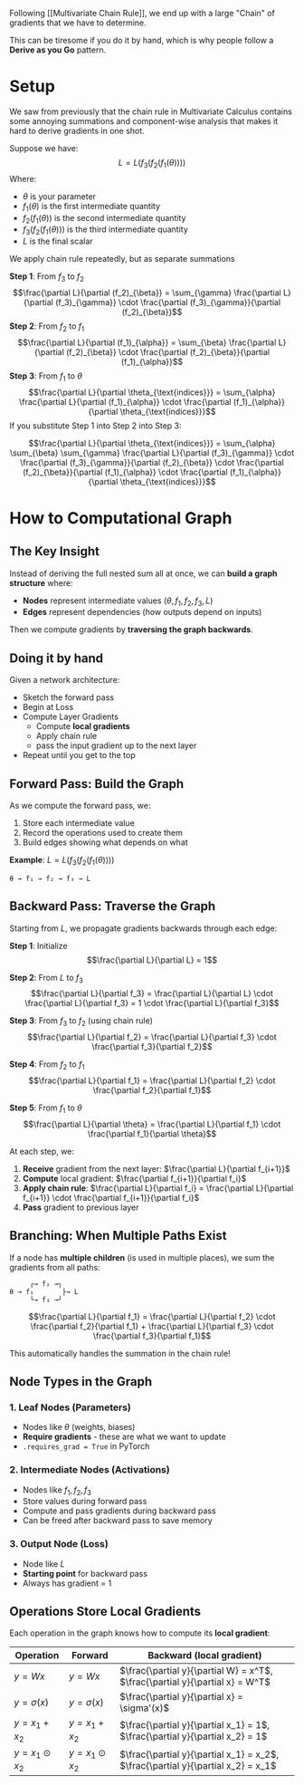 Following [[Multivariate Chain Rule]], we end up with a large "Chain" of gradients that we have to determine. 

This can be tiresome if you do it by hand, which is why people follow a **Derive as you Go** pattern.

# Setup
We saw from previously that the chain rule in Multivariate Calculus contains some annoying summations and component-wise analysis that makes it hard to derive gradients in one shot.

Suppose we have: $$L = L(f_3(f_2(f_1(\theta))))$$
Where:
- $\theta$ is your parameter
- $f_1(\theta)$ is the first intermediate quantity
- $f_2(f_1(\theta))$ is the second intermediate quantity
- $f_3(f_2(f_1(\theta)))$ is the third intermediate quantity
- $L$ is the final scalar

We apply chain rule repeatedly, but as separate summations

**Step 1**: From $f_3$ to $f_2$ $$\frac{\partial L}{\partial (f_2)_{\beta}} = \sum_{\gamma} \frac{\partial L}{\partial (f_3)_{\gamma}} \cdot \frac{\partial (f_3)_{\gamma}}{\partial (f_2)_{\beta}}$$
**Step 2**: From $f_2$ to $f_1$ $$\frac{\partial L}{\partial (f_1)_{\alpha}} = \sum_{\beta} \frac{\partial L}{\partial (f_2)_{\beta}} \cdot \frac{\partial (f_2)_{\beta}}{\partial (f_1)_{\alpha}}$$
**Step 3**: From $f_1$ to $\theta$ $$\frac{\partial L}{\partial \theta_{\text{indices}}} = \sum_{\alpha} \frac{\partial L}{\partial (f_1)_{\alpha}} \cdot \frac{\partial (f_1)_{\alpha}}{\partial \theta_{\text{indices}}}$$
If you substitute Step 1 into Step 2 into Step 3:

$$\frac{\partial L}{\partial \theta_{\text{indices}}} = \sum_{\alpha} \sum_{\beta} \sum_{\gamma} \frac{\partial L}{\partial (f_3)_{\gamma}} \cdot \frac{\partial (f_3)_{\gamma}}{\partial (f_2)_{\beta}} \cdot \frac{\partial (f_2)_{\beta}}{\partial (f_1)_{\alpha}} \cdot \frac{\partial (f_1)_{\alpha}}{\partial \theta_{\text{indices}}}$$
# How to Computational Graph

## The Key Insight

Instead of deriving the full nested sum all at once, we can **build a graph structure** where:

- **Nodes** represent intermediate values ($\theta, f_1, f_2, f_3, L$)
- **Edges** represent dependencies (how outputs depend on inputs)

Then we compute gradients by **traversing the graph backwards**.

## Doing it by hand
Given a network architecture:
- Sketch the forward pass
- Begin at Loss
- Compute Layer Gradients
	- Compute **local gradients**
	- Apply chain rule
	- pass the input gradient up to the next layer
- Repeat until you get to the top



## Forward Pass: Build the Graph

As we compute the forward pass, we:

1. Store each intermediate value
2. Record the operations used to create them
3. Build edges showing what depends on what

**Example**: $L = L(f_3(f_2(f_1(\theta))))$

```
θ → f₁ → f₂ → f₃ → L
```

## Backward Pass: Traverse the Graph

Starting from $L$, we propagate gradients backwards through each edge:

**Step 1**: Initialize $$\frac{\partial L}{\partial L} = 1$$

**Step 2**: From $L$ to $f_3$ $$\frac{\partial L}{\partial f_3} = \frac{\partial L}{\partial L} \cdot \frac{\partial L}{\partial f_3} = 1 \cdot \frac{\partial L}{\partial f_3}$$

**Step 3**: From $f_3$ to $f_2$ (using chain rule) $$\frac{\partial L}{\partial f_2} = \frac{\partial L}{\partial f_3} \cdot \frac{\partial f_3}{\partial f_2}$$

**Step 4**: From $f_2$ to $f_1$ $$\frac{\partial L}{\partial f_1} = \frac{\partial L}{\partial f_2} \cdot \frac{\partial f_2}{\partial f_1}$$

**Step 5**: From $f_1$ to $\theta$ $$\frac{\partial L}{\partial \theta} = \frac{\partial L}{\partial f_1} \cdot \frac{\partial f_1}{\partial \theta}$$

At each step, we:

1. **Receive** gradient from the next layer: $\frac{\partial L}{\partial f_{i+1}}$
2. **Compute** local gradient: $\frac{\partial f_{i+1}}{\partial f_i}$
3. **Apply chain rule**: $\frac{\partial L}{\partial f_i} = \frac{\partial L}{\partial f_{i+1}} \cdot \frac{\partial f_{i+1}}{\partial f_i}$
4. **Pass** gradient to previous layer

## Branching: When Multiple Paths Exist

If a node has **multiple children** (is used in multiple places), we sum the gradients from all paths:

```
     ┌→ f₂ →┐
θ → f₁       ├→ L
     └→ f₃ →┘
```

$$\frac{\partial L}{\partial f_1} = \frac{\partial L}{\partial f_2} \cdot \frac{\partial f_2}{\partial f_1} + \frac{\partial L}{\partial f_3} \cdot \frac{\partial f_3}{\partial f_1}$$

This automatically handles the summation in the chain rule!

## Node Types in the Graph

### 1. **Leaf Nodes** (Parameters)

- Nodes like $\theta$ (weights, biases)
- **Require gradients** - these are what we want to update
- `.requires_grad = True` in PyTorch

### 2. **Intermediate Nodes** (Activations)

- Nodes like $f_1, f_2, f_3$
- Store values during forward pass
- Compute and pass gradients during backward pass
- Can be freed after backward pass to save memory

### 3. **Output Node** (Loss)

- Node like $L$
- **Starting point** for backward pass
- Always has gradient = 1

## Operations Store Local Gradients

Each operation in the graph knows how to compute its **local gradient**:

|Operation|Forward|Backward (local gradient)|
|---|---|---|
|$y = Wx$|$y = Wx$|$\frac{\partial y}{\partial W} = x^T$, $\frac{\partial y}{\partial x} = W^T$|
|$y = \sigma(x)$|$y = \sigma(x)$|$\frac{\partial y}{\partial x} = \sigma'(x)$|
|$y = x_1 + x_2$|$y = x_1 + x_2$|$\frac{\partial y}{\partial x_1} = 1$, $\frac{\partial y}{\partial x_2} = 1$|
|$y = x_1 \odot x_2$|$y = x_1 \odot x_2$|$\frac{\partial y}{\partial x_1} = x_2$, $\frac{\partial y}{\partial x_2} = x_1$|
